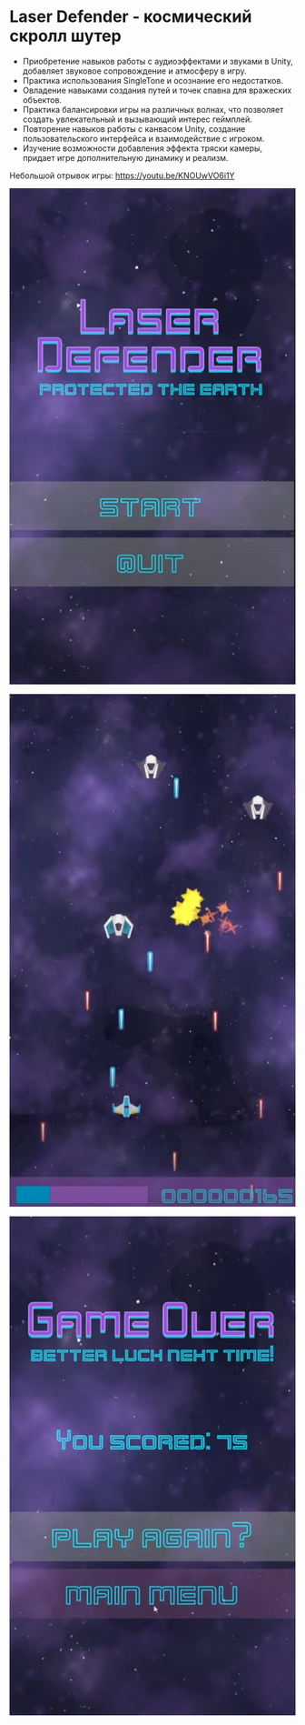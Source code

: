 # Laser Defender - космический скролл шутер

- Приобретение навыков работы с аудиоэффектами и звуками в Unity, добавляет звуковое сопровождение и атмосферу в игру.
- Практика использования SingleTone и осознание его недостатков.
- Овладение навыками создания путей и точек спавна для вражеских объектов.
- Практика балансировки игры на различных волнах, что позволяет создать увлекательный и вызывающий интерес геймплей.
- Повторение навыков работы с канвасом Unity, создание пользовательского интерфейса и взаимодействие с игроком.
- Изучение возможности добавления эффекта тряски камеры, придает игре дополнительную динамику и реализм.

Небольшой отрывок игры: https://youtu.be/KNOUwVO6i1Y

![Screenshot](https://github.com/ZeRcooI/Laser-Defender/blob/main/Assets/ScreenShots/Screenshot%201.jpg)

![Screenshot](https://github.com/ZeRcooI/Laser-Defender/blob/main/Assets/ScreenShots/Screenshot%202.jpg)

![Screenshot](https://github.com/ZeRcooI/Laser-Defender/blob/main/Assets/ScreenShots/Screenshot%203.jpg)
